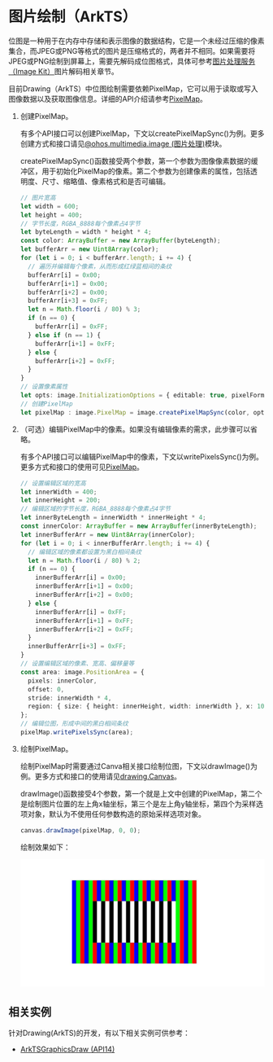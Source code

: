 # 图片绘制（ArkTS）


位图是一种用于在内存中存储和表示图像的数据结构，它是一个未经过压缩的像素集合，而JPEG或PNG等格式的图片是压缩格式的，两者并不相同。如果需要将JPEG或PNG绘制到屏幕上，需要先解码成位图格式，具体可参考[图片处理服务（Image Kit）](../media/image/image-overview.md)图片解码相关章节。


目前Drawing（ArkTS）中位图绘制需要依赖PixelMap，它可以用于读取或写入图像数据以及获取图像信息。详细的API介绍请参考[PixelMap](../reference/apis-image-kit/js-apis-image.md#pixelmap7)。


1. 创建PixelMap。

   有多个API接口可以创建PixelMap，下文以createPixelMapSync()为例。更多创建方式和接口请见[@ohos.multimedia.image (图片处理)](../reference/apis-image-kit/js-apis-image.md)模块。

   createPixelMapSync()函数接受两个参数，第一个参数为图像像素数据的缓冲区，用于初始化PixelMap的像素。第二个参数为创建像素的属性，包括透明度、尺寸、缩略值、像素格式和是否可编辑。

   ```ts
   // 图片宽高
   let width = 600;
   let height = 400;
   // 字节长度，RGBA_8888每个像素占4字节
   let byteLength = width * height * 4;
   const color: ArrayBuffer = new ArrayBuffer(byteLength);
   let bufferArr = new Uint8Array(color);
   for (let i = 0; i < bufferArr.length; i += 4) {
     // 遍历并编辑每个像素，从而形成红绿蓝相间的条纹
     bufferArr[i] = 0x00;
     bufferArr[i+1] = 0x00;
     bufferArr[i+2] = 0x00;
     bufferArr[i+3] = 0xFF;
     let n = Math.floor(i / 80) % 3;
     if (n == 0) {
       bufferArr[i] = 0xFF;
     } else if (n == 1) {
       bufferArr[i+1] = 0xFF;
     } else {
       bufferArr[i+2] = 0xFF;
     }
   }
   // 设置像素属性
   let opts: image.InitializationOptions = { editable: true, pixelFormat: image.PixelMapFormat.RGBA_8888, size: { height: height, width: width }};
   // 创建PixelMap
   let pixelMap : image.PixelMap = image.createPixelMapSync(color, opts);
   ```

2. （可选）编辑PixelMap中的像素。如果没有编辑像素的需求，此步骤可以省略。

   有多个API接口可以编辑PixelMap中的像素，下文以writePixelsSync()为例。更多方式和接口的使用可见[PixelMap](../reference/apis-image-kit/js-apis-image.md#pixelmap7)。

   ```ts
   // 设置编辑区域的宽高
   let innerWidth = 400;
   let innerHeight = 200;
   // 编辑区域的字节长度，RGBA_8888每个像素占4字节
   let innerByteLength = innerWidth * innerHeight * 4;
   const innerColor: ArrayBuffer = new ArrayBuffer(innerByteLength);
   let innerBufferArr = new Uint8Array(innerColor);
   for (let i = 0; i < innerBufferArr.length; i += 4) {
     // 编辑区域的像素都设置为黑白相间条纹
     let n = Math.floor(i / 80) % 2;
     if (n == 0) {
       innerBufferArr[i] = 0x00;
       innerBufferArr[i+1] = 0x00;
       innerBufferArr[i+2] = 0x00;
     } else {
       innerBufferArr[i] = 0xFF;
       innerBufferArr[i+1] = 0xFF;
       innerBufferArr[i+2] = 0xFF;
     }
     innerBufferArr[i+3] = 0xFF;
   }
   // 设置编辑区域的像素、宽高、偏移量等
   const area: image.PositionArea = {
     pixels: innerColor,
     offset: 0,
     stride: innerWidth * 4,
     region: { size: { height: innerHeight, width: innerWidth }, x: 100, y: 100 }
   };
   // 编辑位图，形成中间的黑白相间条纹
   pixelMap.writePixelsSync(area);
   ```

3. 绘制PixelMap。

   绘制PixelMap时需要通过Canva相关接口绘制位图，下文以drawImage()为例。更多方式和接口的使用请见[drawing.Canvas](../reference/apis-arkgraphics2d/js-apis-graphics-drawing.md#canvas)。

   drawImage()函数接受4个参数，第一个就是上文中创建的PixelMap，第二个是绘制图片位置的左上角x轴坐标，第三个是左上角y轴坐标，第四个为采样选项对象，默认为不使用任何参数构造的原始采样选项对象。

   ```ts
   canvas.drawImage(pixelMap, 0, 0);
   ```

   绘制效果如下：

   ![zh-cn_image_0000002158584414](figures/zh-cn_image_0000002158584414.png)

<!--RP1-->
## 相关实例

针对Drawing(ArkTS)的开发，有以下相关实例可供参考：

- [ArkTSGraphicsDraw (API14)](https://gitee.com/openharmony/applications_app_samples/tree/master/code/DocsSample/Drawing/ArkTSGraphicsDraw)
<!--RP1End-->